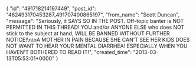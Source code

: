  {
   "id": "491718214197449",
   "post_id": "462493170453287_491707400865197",
   "from_name": "Scott Duncan",
   "message": "Seriously, it SAYS SO IN THE POST. Off-topic banter is NOT PERMITTED IN THIS THREAD! YOU and/or ANYONE ELSE who does NOT stick to the subject at hand, WILL BE BANNED WITHOUT FURTHER NOTICE!\n\nA MOTHER IN PAIN BECAUSE SHE CAN'T SEE HER KIDS DOES NOT WANT TO HEAR YOUR MENTAL DIARRHEA! ESPECIALLY WHEN YOU HAVEN'T BOTHERED TO READ IT!",
   "created_time": "2013-03-13T05:53:01+0000"
 }
